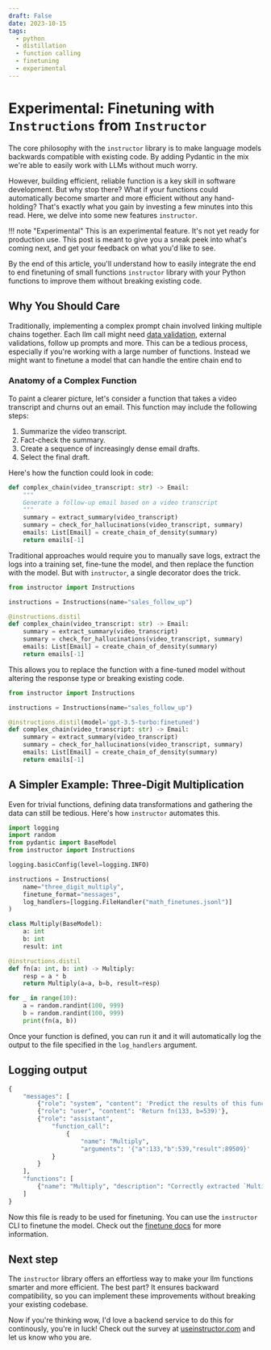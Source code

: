 ```yaml
---
draft: False  
date: 2023-10-15
tags:
  - python
  - distillation
  - function calling
  - finetuning
  - experimental
---
```


# Experimental: Finetuning with `Instructions` from `Instructor`

The core philosophy with the `instructor` library is to make language models backwards compatible with existing code. By adding Pydantic in the mix we're able to easily work with LLMs without much worry.

However, building efficient, reliable function is a key skill in software development. But why stop there? What if your functions could automatically become smarter and more efficient without any hand-holding? That's exactly what you gain by investing a few minutes into this read. Here, we delve into some new features `instructor`. 

!!! note "Experimental"
    This is an experimental feature. It's not yet ready for production use. This post is meant to give you a sneak peek into what's coming next, and get your feedback on what you'd like to see.

By the end of this article, you'll understand how to easily integrate the end to end finetuning of small functions `instructor` library with your Python functions to improve them without breaking existing code.

## Why You Should Care

Traditionally, implementing a complex prompt chain involved linking multiple chains together. Each llm call might need [data validation](https://jxnl.github.io/instructor/reask_validation/), external validations, follow up prompts and more. This can be a tedious process, especially if you're working with a large number of functions. Instead we might want to finetune a model that can handle the entire chain end to

### Anatomy of a Complex Function

To paint a clearer picture, let's consider a function that takes a video transcript and churns out an email. This function may include the following steps:

1. Summarize the video transcript.
2. Fact-check the summary.
3. Create a sequence of increasingly dense email drafts.
4. Select the final draft.

Here's how the function could look in code:

```python
def complex_chain(video_transcript: str) -> Email:
    """
    Generate a follow-up email based on a video transcript
    """
    summary = extract_summary(video_transcript)
    summary = check_for_hallucinations(video_transcript, summary)
    emails: List[Email] = create_chain_of_density(summary)
    return emails[-1]
```

Traditional approaches would require you to manually save logs, extract the logs into a training set, fine-tune the model, and then replace the function with the model. But with `instructor`, a single decorator does the trick.

```python
from instructor import Instructions

instructions = Instructions(name="sales_follow_up")

@instructions.distil
def complex_chain(video_transcript: str) -> Email:
    summary = extract_summary(video_transcript)
    summary = check_for_hallucinations(video_transcript, summary)
    emails: List[Email] = create_chain_of_density(summary)
    return emails[-1]
```

This allows you to replace the function with a fine-tuned model without altering the response type or breaking existing code.

```python
from instructor import Instructions

instructions = Instructions(name="sales_follow_up")

@instructions.distil(model='gpt-3.5-turbo:finetuned')
def complex_chain(video_transcript: str) -> Email:
    summary = extract_summary(video_transcript)
    summary = check_for_hallucinations(video_transcript, summary)
    emails: List[Email] = create_chain_of_density(summary)
    return emails[-1]
```

## A Simpler Example: Three-Digit Multiplication

Even for trivial functions, defining data transformations and gathering the data can still be tedious. Here's how `instructor` automates this.

```python
import logging
import random
from pydantic import BaseModel
from instructor import Instructions

logging.basicConfig(level=logging.INFO)

instructions = Instructions(
    name="three_digit_multiply",
    finetune_format="messages",
    log_handlers=[logging.FileHandler("math_finetunes.jsonl")]
)

class Multiply(BaseModel):
    a: int
    b: int
    result: int

@instructions.distil
def fn(a: int, b: int) -> Multiply:
    resp = a * b
    return Multiply(a=a, b=b, result=resp)

for _ in range(10):
    a = random.randint(100, 999)
    b = random.randint(100, 999)
    print(fn(a, b))
```

Once your function is defined, you can run it and it will automatically log the output to the file specified in the `log_handlers` argument.

## Logging output

```python
{
    "messages": [
        {"role": "system", "content": 'Predict the results of this function: ...'},
        {"role": "user", "content": 'Return fn(133, b=539)'},
        {"role": "assistant", 
            "function_call": 
                {
                    "name": "Multiply", 
                    "arguments": '{"a":133,"b":539,"result":89509}'
            }
        }
    ],
    "functions": [
        {"name": "Multiply", "description": "Correctly extracted `Multiply`..."}
    ]
}
```

Now this file is ready to be used for finetuning. You can use the `instructor` CLI to finetune the model. Check out the [finetune docs](https://jxnl.github.io/instructor/cli/finetune/) for more information.

## Next step

The `instructor` library offers an effortless way to make your llm functions smarter and more efficient. The best part? It ensures backward compatibility, so you can implement these improvements without breaking your existing codebase. 

Now if you're thinking wow, I'd love a backend service to do this for continously, you're in luck! Check out the survey at [useinstructor.com](https://useinstructor.com) and let us know who you are.